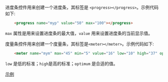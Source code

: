 
进度条控件用来创建一个进度条，其标签是 `<progress></progress>`。示例代码如下:
```html
    <progress name="myp" value="50" max="100"></progress>
```
`max` 属性是用来设置进度条的最大值，`value` 用来设置进度条的当前显示值。


度量条控件用来创建一个度量条，其标签是`<meter></meter>`。示例代码如下:
```html
    <meter name="mym" max="45" min="5" value="16" low="10" high="37" optimum="25"></meter>
```
`low` 是低的标准；`high`是高的标准；`optimum` 是合适的值。

[示例](t/07_progress_meter.html)